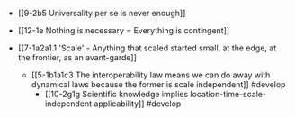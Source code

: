 - [[9-2b5 Universality per se is never enough]]

- [[12-1e Nothing is necessary = Everything is contingent]]

- [[7-1a2a1.1 'Scale' - Anything that scaled started small, at the edge, at the frontier, as an avant-garde]]
	- [[5-1b1a1c3 The interoperability law means we can do away with dynamical laws because the former is scale independent]] #develop
		- [[10-2g1g Scientific knowledge implies location-time-scale-independent applicability]] #develop
